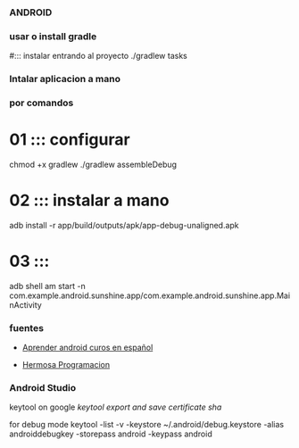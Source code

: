 ### ANDROID

### usar o install gradle
#::: instalar entrando al proyecto
./gradlew tasks
### Intalar aplicacion a mano
### por comandos

# 01 ::: configurar
chmod  +x gradlew
./gradlew assembleDebug
# 02 ::: instalar a mano
adb install -r app/build/outputs/apk/app-debug-unaligned.apk
# 03 :::
adb shell am start -n com.example.android.sunshine.app/com.example.android.sunshine.app.MainActivity




### fuentes

* [Aprender android curos en español](http://www.sgoliver.net/blog/curso-de-programacion-android/indice-de-contenidos/)

* [Hermosa Programacion](http://www.hermosaprogramacion.com/)


### Android Studio
keytool on google *keytool export and save certificate sha*

for debug mode
	keytool -list -v -keystore ~/.android/debug.keystore -alias androiddebugkey -storepass android -keypass android

